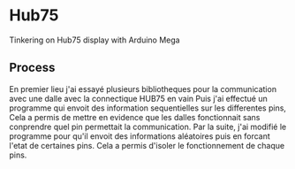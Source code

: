 Hub75
=====

Tinkering on Hub75 display with Arduino Mega

## Process

En premier lieu j'ai essayé plusieurs bibliotheques pour la communication avec une dalle avec la connectique HUB75 en vain
Puis j'ai effectué un programme qui envoit des information sequentielles sur les differentes pins, 
Cela a permis de mettre en evidence que les dalles fonctionnait sans conprendre quel pin permettait la communication.
Par la suite, j'ai modifié le programme pour qu'il envoit des informations aléatoires puis en forcant l'etat de certaines pins.
Cela a permis d'isoler le fonctionnement de chaque pins.
